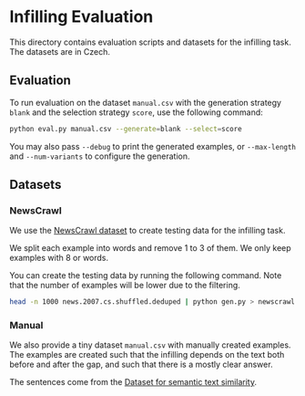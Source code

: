 # Infilling Evaluation

This directory contains evaluation scripts and datasets for the infilling task.
The datasets are in Czech.

## Evaluation

To run evaluation on the dataset `manual.csv`
with the generation strategy `blank` and the selection strategy `score`,
use the following command:

```bash
python eval.py manual.csv --generate=blank --select=score
```

You may also pass `--debug` to print the generated examples,
or `--max-length` and `--num-variants` to configure the generation.

## Datasets

### NewsCrawl

We use the [NewsCrawl dataset](https://data.statmt.org/news-crawl/cs/)
to create testing data for the infilling task.

We split each example into words and remove 1 to 3 of them.
We only keep examples with 8 or words.

You can create the testing data by running the following command.
Note that the number of examples will be lower due to the filtering.

```bash
head -n 1000 news.2007.cs.shuffled.deduped | python gen.py > newscrawl.csv
```

### Manual

We also provide a tiny dataset `manual.csv` with manually created examples.
The examples are created such that the infilling depends on the text both before and after the gap,
and such that there is a mostly clear answer.

The sentences come from the
[Dataset for semantic text similarity](https://air.kiv.zcu.cz/datasets/sts-ctk).
